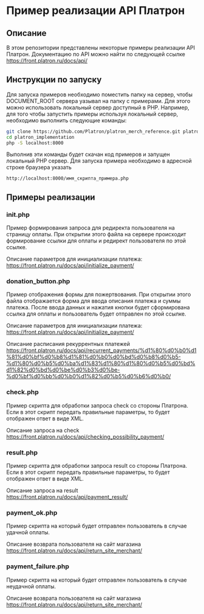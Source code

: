 # Пример реализации API Платрон
## Описание
В этом репозитории представлены некоторые примеры реализации API Платрон.
Документацию по API можно найти по следующей ссылке https://front.platron.ru/docs/api/

## Инструкции по запуску
Для запуска примеров необходимо поместить папку на сервер, чтобы DOCUMENT_ROOT сервера уазывал на папку с примерами.
Для этого можно использовать локальный сервер доступный в PHP.
Например, для того чтобы запустить примеры используя локальный сервер, необходимо выполнить следующие команды:
```bash
git clone https://github.com/Platron/platron_merch_reference.git platron_implementation
cd platron_implementation
php -S localhost:8000
```
Выполнив эти команды будет скачан код примеров и запущен локальный PHP сервер.
Для запуска примера необходимо в адресной строке браузера указать
```
http://localhost:8000/имя_скрипта_примера.php
```

## Примеры реализации
### init.php
Пример формирования запроса для редиректа пользователя на страницу оплаты. При открытии этого файла на сервере происходит формирование ссылки для оплаты и редирект пользователя по этой ссылке.

Описание параметров для инициализации платежа: https://front.platron.ru/docs/api/initialize_payment/

### donation_button.php
Пример отображения формы для пожертвования. При открытии этого файла отображается форма для ввода описания платежа и суммы платежа. После ввода данных и нажатия кнопки будет сформирована ссылка для оплаты и пользователь будет отправлен по этой ссылке.

Описание параметров для инициализации платежа: https://front.platron.ru/docs/api/initialize_payment/

Описание расписания рекуррентных платежей https://front.platron.ru/docs/api/recurrent_payments/%d1%80%d0%b0%d1%81%d0%bf%d0%b8%d1%81%d0%b0%d0%bd%d0%b8%d0%b5-%d1%80%d0%b5%d0%ba%d1%83%d1%80%d1%80%d0%b5%d0%bd%d1%82%d0%bd%d0%be%d0%b3%d0%be-%d0%bf%d0%bb%d0%b0%d1%82%d0%b5%d0%b6%d0%b0/

### check.php
Пример скрипта для обработки запроса check со стороны Платрона. Если в этот скрипт передать правильные параметры, то будет отображен ответ в виде XML.

Описание запроса на check https://front.platron.ru/docs/api/checking_possibility_payment/

### result.php
Пример скрипта для обработки запроса result со стороны Платрона. Если в этот скрипт передать правильные параметры, то будет отображен ответ в виде XML. 

Описание запроса на result https://front.platron.ru/docs/api/payment_result/

### payment_ok.php
Пример скрипта на который будет отправлен пользователь в случае удачной оплаты. 

Описание возврата пользователя на сайт магазина https://front.platron.ru/docs/api/return_site_merchant/

### payment_failure.php
Пример скрипта на который будет отправлен пользователь в случае неудачной оплаты. 

Описание возврата пользователя на сайт магазина https://front.platron.ru/docs/api/return_site_merchant/
